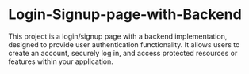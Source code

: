 # Login-Signup-page-with-Backend
This project is a login/signup page with a backend implementation, designed to provide user authentication functionality. It allows users to create an account, securely log in, and access protected resources or features within your application.
